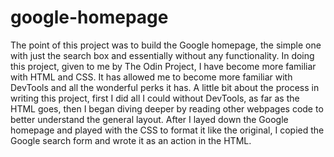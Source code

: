 # google-homepage
The point of this project was to build the Google homepage, the simple one with just the search box and essentially without any functionality. In doing this project, given to me by The Odin Project, I have become more familiar with HTML and CSS. It has  allowed me to become more familiar with DevTools and all the wonderful perks it has. A little bit about the process in writing this project, first I did all I could without DevTools, as far as the HTML goes, then I began diving deeper by reading other webpages code to better understand the general layout. After I layed down the Google homepage and played with the CSS to format it like the original, I copied the Google search form and wrote it as an action in the HTML. 